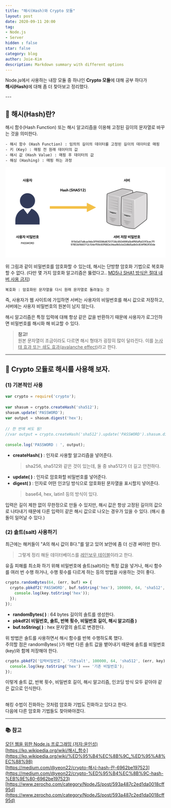 ```yaml
---
title: "해시(Hash)와 Crypto 모듈"
layout: post
date: 2020-09-11 20:00
tag:
- Node.js
- Server
hidden : false
star: false
category: blog
author: Joie-Kim
description: Markdown summary with different options
---
```

<p>
Node.js에서 사용하는 내장 모듈 중 하나인 <b>Crypto 모듈</b>에 대해 공부 하다가<br>
<b>해시(Hash)</b>에 대해 좀 더 찾아보고 정리했다.<br>
</p>
---

## 🧐 해시(Hash)란?
해시 함수(Hash Function) 또는 해시 알고리즘을 이용해 고정된 길이의 문자열로 바꾸는 것을 의미한다.

```
- 해시 함수 (Hash Function) : 임의의 길이의 데이터를 고정된 길이의 데이터로 매핑
- 키 (Key) : 매핑 전 원래 데이터의 값
- 해시 값 (Hash Value) : 매핑 후 데이터의 값
- 해싱 (Hashing) : 매핑 하는 과정
```

![image](/assets/200911/hash.jpeg)

위 그림과 같이 비밀번호를 암호화할 수 있는데, 해시는 단방향 암호화 기법으로 복호화 할 수 없다. (다만 몇 가지 암호화 알고리즘은 뚫렸다고.. <u>MD5나 SHA1 방식은 절대 네버 사용 금지</u>)

```
복호화 : 암호화된 문자열을 다시 원래 문자열로 돌려놓는 것
```

즉, 사용자가 웹 사이트에 가입하면 서버는 사용자의 비밀번호를 해시 값으로 저장하고, 서버에는 사용자 비밀번호의 원본이 남지 않는다.

해시 알고리즘은 특정 입력에 대해 항상 같은 값을 반환하기 때문에 사용자가 로그인하면 비밀번호를 해시화 해 비교할 수 있다.
> **참고!**<br>
원본 문자열이 조금이라도 다르면 해시 형태가 굉장히 많이 달라진다. 이를 <u>눈사태 효과 또는 쇄도 효과(avalanche effect)</u>라고 한다.

---

## 🔐 Crypto 모듈로 해시를 사용해 보자.
### (1) 기본적인 사용

```jsx
var crypto = require('crypto');

var shasum = crypto.createHash('sha512');
shasum.update('PASSWORD');
var output = shasum.digest('hex');

// 한 번에 써도 됨!
//var output = crypto.createHash('sha512').update('PASSWORD').shasum.digest('hex');

console.log('PASSWORD : ', output);
```

- **createHash( )** : 인자로 사용할 알고리즘을 넣어준다.
    > sha256, sha512와 같은 것이 있는데, 둘 중 sha512가 더 길고 안전하다.
- **update( )** : 인자로 암호화할 비밀번호를 넣어준다.
- **digest( )** : 인자로 어떤 인코딩 방식으로 암호화된 문자열을 표시할지 넣어준다.
    > base64, hex, latin1 등의 방식이 있다.

입력은 길이 제한 없이 무한정으로 만들 수 있지만, 해시 값은 항상 고정된 길이의 값으로 나타내기 때문에 다른 입력이 같은 해시 값으로 나오는 경우가 있을 수 있다. (해시 충돌이 일어날 수 있다.)

### (2) 솔트(salt) 사용하기

최근에는 해커들이 "A의 해시 값이 B다."를 알고 있어 보안에 좀 더 신경 써야만 한다.
> 그렇게 정리 해둔 데이터베이스를 <u>레인보우 테이블</u>이라고 한다.

유출 피해를 최소화 하기 위해 비밀번호에 솔트(salt)라는 특정 값을 넣거나, 해시 함수를 여러 번 수행 하거나, 수행 횟수를 다르게 하는 등의 방법을 사용하는 것이 좋다.

```jsx
crypto.randomBytes(64, (err, buf) => {
  crypto.pbkdf2('PASSWORD', buf.toString('hex'), 100000, 64, 'sha512', (err, key) => {
    console.log(key.toString('hex'));
  });
});
```

- **randomBytes( )** : 64 bytes 길이의 솔트를 생성한다.
- **pbkdf2( 비밀번호, 솔트, 반복 횟수, 비밀번호 길이, 해시 알고리즘 )**
- **buf.toString( )** : hex 문자열의 솔트로 변경한다.

위 방법은 솔트를 사용하면서 해시 함수를 반복 수행하도록 했다.<br>
주의할 점은 randomBytes( )가 매번 다른 솔트 값을 뱉어내기 때문에 솔트를 비밀번호(key)와 함께 저장해야 한다.

```jsx
crypto.pbkdf2('입력비밀번호', '기존salt', 100000, 64, 'sha512', (err, key) => {
  console.log(key.toString('hex') === '기존 비밀번호');
});
```

이렇게 솔트 값, 반복 횟수, 비밀번호 길이, 해시 알고리즘, 인코딩 방식 모두 같아야 같은 값으로 인식한다.

<br>
해킹 수법이 진화하는 것처럼 암호화 기법도 진화하고 있다고 한다.<br>
다음에 다른 암호화 기법들도 찾아봐야겠다.

---

### 📚 참고

<a href="http://www.kyobobook.co.kr/product/detailViewKor.laf?ejkGb=KOR&mallGb=KOR&barcode=9788968482946&orderClick=LEa&Kc=">모던 웹을 위한 Node.js 프로그래밍 (저자:윤인성)</a><br>
[https://ko.wikipedia.org/wiki/해시_함수](https://ko.wikipedia.org/wiki/%ED%95%B4%EC%8B%9C_%ED%95%A8%EC%88%98)<br>
[https://medium.com/@yeon22/crypto-해시-hash-란-6962be197523](https://medium.com/@yeon22/crypto-%ED%95%B4%EC%8B%9C-hash-%EB%9E%80-6962be197523)<br>
[https://www.zerocho.com/category/NodeJS/post/593a487c2ed1da0018cff95d](https://www.zerocho.com/category/NodeJS/post/593a487c2ed1da0018cff95d)
